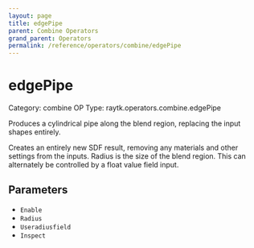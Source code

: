 ```yaml
---
layout: page
title: edgePipe
parent: Combine Operators
grand_parent: Operators
permalink: /reference/operators/combine/edgePipe
---
```


# edgePipe

Category: combine
OP Type: raytk.operators.combine.edgePipe



Produces a cylindrical pipe along the blend region, replacing the input shapes entirely.

Creates an entirely new SDF result, removing any materials and other settings from the inputs.
Radius is the size of the blend region. This can alternately be controlled by a float value field input.

## Parameters

* `Enable`
* `Radius`
* `Useradiusfield`
* `Inspect`